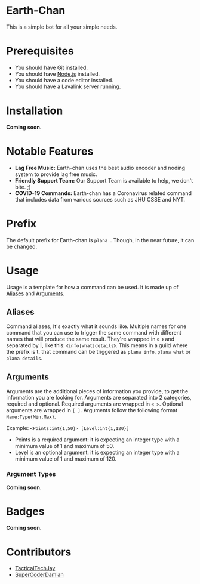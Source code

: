 # Earth-Chan
This is a simple bot for all your simple needs.

# Prerequisites
- You should have [Git](https://git-scm.com/) installed.
- You should have [Node.js](https://nodejs.org/) installed.
- You should have a code editor installed.
- You should have a Lavalink server running.

# Installation
**Coming soon.**

# Notable Features
- **Lag Free Music:** Earth-chan uses the best audio encoder and noding system to provide lag free music.
- **Friendly Support Team:** Our Support Team is available to help, we don't bite. \;)
- **COVID-19 Commands:** Earth-chan has a Coronavirus related command that includes data from various sources such as JHU CSSE and NYT.

# Prefix
The default prefix for Earth-chan is `plana `. Though, in the near future, it can be changed.

# Usage
Usage is a template for how a command can be used. It is made up of [Aliases](https://github.com/TacticalTechJay/bookish-waffle#Aliases) and [Arguments](https://github.com/TacticalTechJay/bookish-waffle#Arguments).

## Aliases
Command aliases, It's exactly what it sounds like. Multiple names for one command that you can use to trigger the same command with different names that will produce the same result. They're wrapped in `《 》` and separated by |, like this: `《info|what|details》`. This means in a guild where the prefix is t. that command can be triggered as `plana info`, `plana what` or `plana details`.

## Arguments
Arguments are the additional pieces of information you provide, to get the information you are looking for. Arguments are separated into 2 categories, required and optional. Required arguments are wrapped in `< >`. Optional arguments are wrapped in `[ ]`. Arguments follow the following format `Name:Type{Min,Max}`.

Example: `<Points:int{1,50}> [Level:int{1,120}]`
- Points is a required argument: it is expecting an integer type with a minimum value of 1 and maximum of 50.
- Level is an optional argument: it is expecting an integer type with a minimum value of 1 and maximum of 120.

### Argument Types
**Coming soon.**

# Badges
**Coming soon.**

# Contributors
- [TacticalTechJay](https://github.com/TacticalTechJay/)
- [SuperCoderDamian](https://github.com/SuperCoderDamian/)
